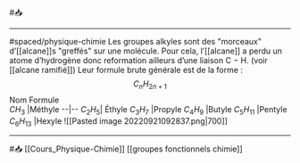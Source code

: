 #📥 
___
#spaced/physique-chimie 
Les groupes alkyles sont des "morceaux" d’[[alcane]]s "greffés" sur une molécule. Pour cela, l’[[alcane]] a perdu un atome d’hydrogène donc reformation ailleurs d’une liaison C − H. (voir [[alcane ramifié]]) Leur formule brute générale est de la forme : $$C_nH_{2n+1}$$
Nom Formule  
$CH_3$ |Méthyle
--|--
$C_2H_5$| Éthyle 
$C_3H_7$ |Propyle 
$C_4H_9$ |Butyle
$C_5H_{11}$ |Pentyle 
$C_6H_{13}$ |Hexyle 
![[Pasted image 20220921092837.png|700]]

---
#📥 [[Cours_Physique-Chimie]] [[groupes fonctionnels chimie]]